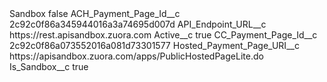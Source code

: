 <?xml version="1.0" encoding="UTF-8"?>
<CustomMetadata xmlns="http://soap.sforce.com/2006/04/metadata" xmlns:xsi="http://www.w3.org/2001/XMLSchema-instance" xmlns:xsd="http://www.w3.org/2001/XMLSchema">
    <label>Sandbox</label>
    <protected>false</protected>
    <values>
        <field>ACH_Payment_Page_Id__c</field>
        <value xsi:type="xsd:string">2c92c0f86a345944016a3a74695d007d</value>
    </values>
    <values>
        <field>API_Endpoint_URL__c</field>
        <value xsi:type="xsd:string">https://rest.apisandbox.zuora.com</value>
    </values>
    <values>
        <field>Active__c</field>
        <value xsi:type="xsd:boolean">true</value>
    </values>
    <values>
        <field>CC_Payment_Page_Id__c</field>
        <value xsi:type="xsd:string">2c92c0f86a073552016a081d73301577</value>
    </values>
    <values>
        <field>Hosted_Payment_Page_URI__c</field>
        <value xsi:type="xsd:string">https://apisandbox.zuora.com/apps/PublicHostedPageLite.do</value>
    </values>
    <values>
        <field>Is_Sandbox__c</field>
        <value xsi:type="xsd:boolean">true</value>
    </values>
</CustomMetadata>

